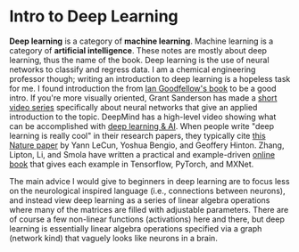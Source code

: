 Intro to Deep Learning
=======================

**Deep learning** is a category of **machine learning**. Machine learning is a category of **artificial intelligence**. These notes are mostly about deep learning, thus the name of the book. Deep learning is the use of neural networks to classify and regress data. I am a chemical engineering professor though; writing an introduction to deep learning is a hopeless task for me. I found introduction the from [Ian Goodfellow's book](https://www.deeplearningbook.org/contents/intro.html) to be a good intro. If you're more visually oriented, Grant Sanderson has made a [short video series](https://www.youtube.com/watch?v=aircAruvnKk) specifically about neural networks that give an applied introduction to the topic. DeepMind has a high-level video showing what can be accomplished with [deep learning & AI](https://www.youtube.com/watch?v=7R52wiUgxZI). When people write "deep learning is really cool" in their research papers, they typically cite [this Nature paper](https://www.nature.com/articles/nature14539) by Yann LeCun, Yoshua Bengio, and Geoffery Hinton. Zhang, Lipton, Li, and Smola have written a practical and example-driven [online book](http://d2l.ai/index.html) that gives each example in Tensorflow, PyTorch, and MXNet.

The main advice I would give to beginners in deep learning are to focus less on the neurological inspired language (i.e., connections between neurons), and instead view deep learning as a series of linear algebra operations where many of the matrices are filled with adjustable parameters. There are of course a few non-linear functions (activations) here and there, but deep learning is essentially linear algebra operations specified via a graph (network kind) that vaguely looks like neurons in a brain.
